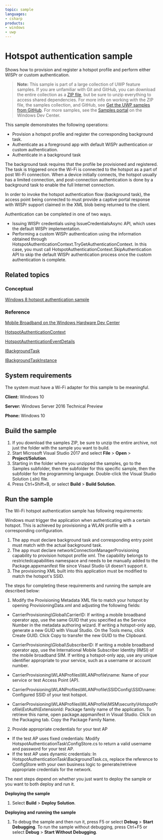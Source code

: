 ```yaml
---
topic: sample
languages:
- csharp
products:
- windows
- uwp
---
```


<!---
  category: NetworkingAndWebServices
  samplefwlink: http://go.microsoft.com/fwlink/p/?LinkId=2019043
--->

# Hotspot authentication sample

Shows how to provision and register a hotspot profile and perform either WISPr or custom authentication.

> **Note:** This sample is part of a large collection of UWP feature samples. 
> If you are unfamiliar with Git and GitHub, you can download the entire collection as a 
> [ZIP file](https://github.com/Microsoft/Windows-universal-samples/archive/master.zip), but be 
> sure to unzip everything to access shared dependencies. For more info on working with the ZIP file, 
> the samples collection, and GitHub, see [Get the UWP samples from GitHub](https://aka.ms/ovu2uq). 
> For more samples, see the [Samples portal](https://aka.ms/winsamples) on the Windows Dev Center. 

This sample demonstrates the following operations:

- Provision a hotspot profile and register the corresponding background task.
- Authenticate as a foreground app with default WISPr authentication or custom authentication.
- Authenticate in a background task

The background task requires that the profile be provisioned and registered.
The task is triggered once the Wi-Fi is connected to the hotspot as a part of post Wi-Fi connection.
When a device initially connects, the hotspot usually has a limited connection,
and post-connection authentication is done by a background task to enable the full Internet connection.

In order to invoke the hotspot authentication flow (background task),
the access point being connected to must provide a captive portal response
with WISPr support claimed in the XML blob being returned to the client.

Authentication can be completed in one of two ways.
- Issuing WISPr credentials using IssueCredentialsAsync API, which uses the default WISPr implementation.
- Performing a custom WISPr authentication using the information obtained through HotspotAuthenticationContext.TryGetAuthenticationContext. In this case, you must call  HotspotAuthenticationContext.SkipAuthentication API to skip the default WISPr authentication process once the custom authentication is complete.

## Related topics

### Conceptual

[Windows 8 hotspot authentication sample](https://code.msdn.microsoft.com/windowsapps/Wi-Fi-hotspot-authenticatio-943569eb)

### Reference

[Mobile Broadband on the Windows Hardware Dev Center](https://docs.microsoft.com/en-us/windows-hardware/drivers/mobilebroadband/index)

[HotspotAuthenticationContext](https://docs.microsoft.com/en-us/uwp/api/Windows.Networking.NetworkOperators.HotspotAuthenticationContext)

[HotspotAuthenticationEventDetails ](https://docs.microsoft.com/en-us/uwp/api/Windows.Networking.NetworkOperators.HotspotAuthenticationEventDetails)

[IBackgroundTask](https://docs.microsoft.com/en-us/uwp/api/Windows.ApplicationModel.Background.IBackgroundTask)

[IBackgroundTaskInstance](https://docs.microsoft.com/en-us/uwp/api/Windows.ApplicationModel.Background.IBackgroundTaskInstance) 

## System requirements

The system must have a Wi-Fi adapter for this sample to be meaningful.

**Client:** Windows 10

**Server:** Windows Server 2016 Technical Preview

**Phone:** Windows 10

## Build the sample

1. If you download the samples ZIP, be sure to unzip the entire archive, not just the folder with the sample you want to build. 
2. Start Microsoft Visual Studio 2017 and select **File** \> **Open** \> **Project/Solution**.
3. Starting in the folder where you unzipped the samples, go to the Samples subfolder, then the subfolder for this specific sample, then the subfolder for the programming language. Double-click the Visual Studio Solution (.sln) file.
4. Press Ctrl+Shift+B, or select **Build** \> **Build Solution**.

## Run the sample

The Wi-Fi hotspot authentication sample has following requirements:

Windows must trigger the application when authenticating with a certain hotspot. This is achieved by provisioning a WLAN profile with a corresponding configuration.

1. The app must declare background task and corresponding entry point must match with the actual background task.
2. The app must declare networkConnectionManagerProvisioning capability to provision hotspot profile xml. The capability belongs to restrictedcapabilities namespace and needs to be manually added to the Package.appxmanifest file since Visaul Studio UI doesn't support it.
3. The provisioning XML built into this application must be modified to match the hotspot's SSID.

The steps for completing these requirements and running the sample are described below:

1. Modify the Provisioning Metadata XML file to match your hotspot by opening ProvisioningData.xml and adjusting the following fields: 

* CarrierProvisioning\Global\CarrierID: If writing a mobile broadband operator app, use the same GUID that you specified as the Service Number in the metadata authoring wizard. 
If writing a hotspot-only app, generate a new GUID with Visual Studio. On the Tools menu, click Create GUID. Click Copy to transfer the new GUID to the Clipboard.

* CarrierProvisioning\Global\SubscriberID: If writing a mobile broadband operator app, use the International Mobile Subscriber Identity (IMSI) of the mobile broadband SIM. 
If writing a hotspot-only app, use any unique identifier appropriate to your service, such as a username or account number.

* CarrierProvisioning\WLANProfiles\WLANProfile\name: Name of your service or test Access Point (AP). 

* CarrierProvisioning\WLANProfiles\WLANProfile\SSIDConfig\SSID\name: Configured SSID of your test hotspot. 

* CarrierProvisioning\WLANProfiles\WLANProfile\MSM\security\HotspotProfile\ExtAuth\ExtensionId:
Package family name of the application. To retrieve this name, open package.appmanifest in Visual Studio. Click on the Packaging tab. Copy the Package Family Name.

2. Provide appropriate credentials for your test AP 

* If the test AP uses fixed credentials: Modify HotspotAuthenticationTask\ConfigStore.cs to return a valid username and password for your test AP. 
* If the test AP uses dynamic credentials: In HotspotAuthenticationTask\BackgroundTask.cs, replace the reference to ConfigStore with your own business logic to generate/retrieve appropriate credentials for the network. 

The next steps depend on whether you just want to deploy the sample or you want to both deploy and run it.

**Deploying the sample**
1.  Select **Build** \> **Deploy Solution**.

**Deploying and running the sample**
1.  To debug the sample and then run it, press F5 or select **Debug** \> **Start Debugging**. To run the sample without debugging, press Ctrl+F5 or select **Debug** \> **Start Without Debugging**.


